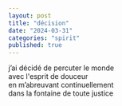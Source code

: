 ```yaml
---
layout: post
title: "décision"
date: "2024-03-31"
categories: "spirit"
published: true
---
```


j’ai décidé de percuter le monde  
avec l'esprit de douceur  
en m’abreuvant continuellement  
dans la fontaine de toute justice  
